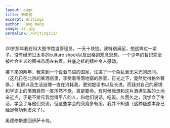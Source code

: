 ```yaml
---
layout: page
title: 新房客
excerpt: Writings
author: Fang Wang
image: 22.jpg
permalink: /writings13/
---
```


20岁那年我在科大图书馆当管理员，一天十块钱。我特别满足，想这样过一辈子。没有经历过太多的culture shock以及出格的观念思想，一个少年的智识完全被社会主义的图书市场左右着。井底之蛙的精神令人感动。

接下来的两年，我来到一个说着鸟语的国家，住进了一个杂乱毫无采光的房间。（这几日在北京的某酒店里，享受着带落地窗的卧室，日光之下，竟然觉得格外奢侈。）租房以及生活自理一直在消耗我，更别提读书以及长进。而我对自己的窘境和学识上的落魄竟然一度浑然不觉，真是要命。有时候我想和这片洒满生盐的土地亲近点，于是不排斥我觉得平凡的人，和他们说话，吃饭。久而久之，我学会了生活，学会了与他们交流，但这些学会的究竟多有用，我并不知道（这种疑惑本身已经足够功利虚荣了）。

奥德修斯想回伊萨卡岛。

